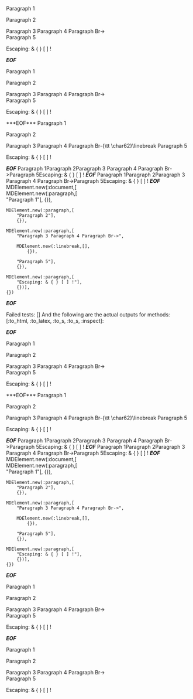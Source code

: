 Paragraph 1

Paragraph 2


Paragraph 3
Paragraph 4
Paragraph Br->  
Paragraph 5



Escaping: & { } [ ] ! 

***EOF***
<p>Paragraph 1</p
    ><p>Paragraph 2</p
    ><p>Paragraph 3 Paragraph 4 Paragraph Br-&gt;<br
      />Paragraph 5</p
    ><p>Escaping: &amp; { } [ ] !</p
  >
***EOF***
Paragraph 1

Paragraph 2

Paragraph 3 Paragraph 4 Paragraph Br-{\tt \char62}\linebreak Paragraph 5

Escaping: \& \{ \} [ ] !


***EOF***
Paragraph 1Paragraph 2Paragraph 3 Paragraph 4 Paragraph Br->Paragraph 5Escaping: & { } [ ] !
***EOF***
Paragraph 1Paragraph 2Paragraph 3 Paragraph 4 Paragraph Br->Paragraph 5Escaping: & { } [ ] !
***EOF***
MDElement.new(:document,[	
	MDElement.new(:paragraph,[	
		"Paragraph 1"],
		{}),
	
	MDElement.new(:paragraph,[	
		"Paragraph 2"],
		{}),
	
	MDElement.new(:paragraph,[	
		"Paragraph 3 Paragraph 4 Paragraph Br->",
		
		MDElement.new(:linebreak,[],
			{}),
		
		"Paragraph 5"],
		{}),
	
	MDElement.new(:paragraph,[	
		"Escaping: & { } [ ] !"],
		{})],
	{})
***EOF***

Failed tests:   [] 
And the following are the actual outputs for methods:
   [:to_html, :to_latex, :to_s, :to_s, :inspect]:


***EOF***
<p>Paragraph 1</p
    ><p>Paragraph 2</p
    ><p>Paragraph 3 Paragraph 4 Paragraph Br-&gt;<br
      />Paragraph 5</p
    ><p>Escaping: &amp; { } [ ] !</p
  >
***EOF***
Paragraph 1

Paragraph 2

Paragraph 3 Paragraph 4 Paragraph Br-{\tt \char62}\linebreak Paragraph 5

Escaping: \& \{ \} [ ] !


***EOF***
Paragraph 1Paragraph 2Paragraph 3 Paragraph 4 Paragraph Br->Paragraph 5Escaping: & { } [ ] !
***EOF***
Paragraph 1Paragraph 2Paragraph 3 Paragraph 4 Paragraph Br->Paragraph 5Escaping: & { } [ ] !
***EOF***
MDElement.new(:document,[	
	MDElement.new(:paragraph,[	
		"Paragraph 1"],
		{}),
	
	MDElement.new(:paragraph,[	
		"Paragraph 2"],
		{}),
	
	MDElement.new(:paragraph,[	
		"Paragraph 3 Paragraph 4 Paragraph Br->",
		
		MDElement.new(:linebreak,[],
			{}),
		
		"Paragraph 5"],
		{}),
	
	MDElement.new(:paragraph,[	
		"Escaping: & { } [ ] !"],
		{})],
	{})
***EOF***
<p>Paragraph 1</p>

<p>Paragraph 2</p>

<p>Paragraph 3
Paragraph 4
Paragraph Br-> <br />
Paragraph 5</p>

<p>Escaping: &amp; { } [ ] ! </p>

***EOF***
<p>Paragraph 1</p
    ><p>Paragraph 2</p
    ><p>Paragraph 3
Paragraph 4
Paragraph Br-> <br
      />
Paragraph 5</p
    ><p>Escaping: &amp; { } [ ] ! </p
  >